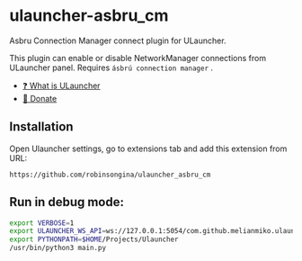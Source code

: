 
ulauncher-asbru_cm
=================

Asbru Connection Manager connect plugin for ULauncher.

This plugin can enable or disable NetworkManager connections from
ULauncher panel. Requires `ásbrú connection manager` .

- [❓ What is ULauncher](https://ulauncher.io/)
- [💓 Donate](https://melianmiko.ru/donate)

Installation
--------------

Open Ulauncher settings, go to extensions tab and add this
extension from URL:
```
https://github.com/robinsongina/ulauncher_asbru_cm
```

Run in debug mode:
--------------------

```bash
export VERBOSE=1
export ULAUNCHER_WS_API=ws://127.0.0.1:5054/com.github.melianmiko.ulauncher-nmcli
export PYTHONPATH=$HOME/Projects/Ulauncher 
/usr/bin/python3 main.py
```
